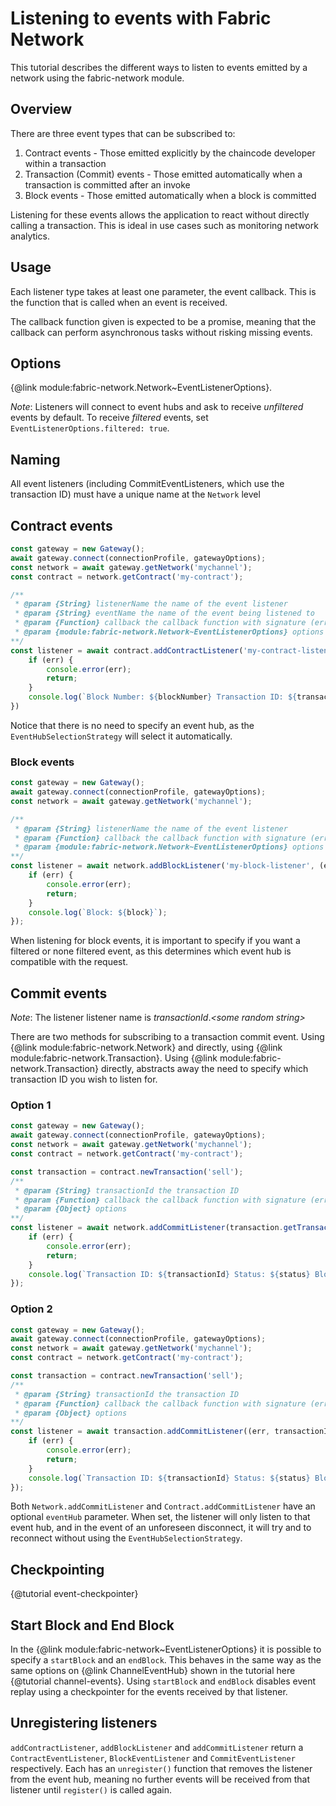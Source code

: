 
# Listening to events with Fabric Network

This tutorial describes the different ways to listen to events emitted by a network using the fabric-network module.

## Overview

There are three event types that can be subscribed to:

1. Contract events - Those emitted explicitly by the chaincode developer within a transaction
2. Transaction (Commit) events - Those emitted automatically when a transaction is committed after an invoke
3. Block events - Those emitted automatically when a block is committed

Listening for these events allows the application to react without directly calling a transaction. This is ideal in use cases such as monitoring network analytics.

## Usage

Each listener type takes at least one parameter, the event callback. This is the function that is called when an event is received.

The callback function given is expected to be a promise, meaning that the callback can perform asynchronous tasks without risking missing events.

## Options

{@link module:fabric-network.Network~EventListenerOptions}.

*Note*: Listeners will connect to event hubs and ask to receive _unfiltered_ events by default. To receive _filtered_ events, set `EventListenerOptions.filtered: true`.

## Naming

All event listeners (including CommitEventListeners, which use the transaction ID) must have a unique name at the `Network` level

## Contract events

```javascript
const gateway = new Gateway();
await gateway.connect(connectionProfile, gatewayOptions);
const network = await gateway.getNetwork('mychannel');
const contract = network.getContract('my-contract');

/**
 * @param {String} listenerName the name of the event listener
 * @param {String} eventName the name of the event being listened to
 * @param {Function} callback the callback function with signature (error, event, blockNumber, transactionId, status)
 * @param {module:fabric-network.Network~EventListenerOptions} options
**/
const listener = await contract.addContractListener('my-contract-listener', 'sale', (err, event, blockNumber, transactionId, status) => {
    if (err) {
        console.error(err);
        return;
    }
    console.log(`Block Number: ${blockNumber} Transaction ID: ${transactionId} Status: ${status}`);
})
```

Notice that there is no need to specify an event hub, as the `EventHubSelectionStrategy` will select it automatically.

### Block events

```javascript
const gateway = new Gateway();
await gateway.connect(connectionProfile, gatewayOptions);
const network = await gateway.getNetwork('mychannel');

/**
 * @param {String} listenerName the name of the event listener
 * @param {Function} callback the callback function with signature (error, block)
 * @param {module:fabric-network.Network~EventListenerOptions} options
**/
const listener = await network.addBlockListener('my-block-listener', (error, block) => {
    if (err) {
        console.error(err);
        return;
    }
    console.log(`Block: ${block}`);
});
```

When listening for block events, it is important to specify if you want a filtered or none filtered event, as this determines which event hub is compatible with the request.

## Commit events

*Note*: The listener listener name is _transactionId_._\<some random string\>_

There are two methods for subscribing to a transaction commit event. Using {@link module:fabric-network.Network} and directly, using {@link module:fabric-network.Transaction}. Using {@link module:fabric-network.Transaction} directly, abstracts away the need to specify which transaction ID you wish to listen for.

### Option 1

```javascript
const gateway = new Gateway();
await gateway.connect(connectionProfile, gatewayOptions);
const network = await gateway.getNetwork('mychannel');
const contract = network.getContract('my-contract');

const transaction = contract.newTransaction('sell');
/**
 * @param {String} transactionId the transaction ID
 * @param {Function} callback the callback function with signature (error, transactionId, status, blockNumber)
 * @param {Object} options
**/
const listener = await network.addCommitListener(transaction.getTransactionID().getTransactionID(), (err, transactionId, status, blockNumber) => {
    if (err) {
        console.error(err);
        return;
    }
    console.log(`Transaction ID: ${transactionId} Status: ${status} Block number: ${blockNumber}`);
});
```

### Option 2

```javascript
const gateway = new Gateway();
await gateway.connect(connectionProfile, gatewayOptions);
const network = await gateway.getNetwork('mychannel');
const contract = network.getContract('my-contract');

const transaction = contract.newTransaction('sell');
/**
 * @param {String} transactionId the transaction ID
 * @param {Function} callback the callback function with signature (error, transactionId, status, blockNumber)
 * @param {Object} options
**/
const listener = await transaction.addCommitListener((err, transactionId, status, blockNumber) => {
    if (err) {
        console.error(err);
        return;
    }
    console.log(`Transaction ID: ${transactionId} Status: ${status} Block number: ${blockNumber}`);
});
```

Both `Network.addCommitListener` and `Contract.addCommitListener` have an optional `eventHub` parameter. When set, the listener will only listen to that event hub, and in the event of an unforeseen disconnect, it will try and to reconnect without using the `EventHubSelectionStrategy`.

## Checkpointing

{@tutorial event-checkpointer}

## Start Block and End Block

In the {@link module:fabric-network~EventListenerOptions} it is possible to specify a `startBlock` and an `endBlock`. This behaves in the same way as the same options on {@link ChannelEventHub} shown in the tutorial here {@tutorial channel-events}. Using `startBlock` and `endBlock` disables event replay using a checkpointer for the events received by that listener.

## Unregistering listeners

`addContractListener`, `addBlockListener` and `addCommitListener` return a `ContractEventListener`, `BlockEventListener` and `CommitEventListener` respectively. Each has an `unregister()` function that removes the listener from the event hub, meaning no further events will be received from that listener until `register()` is called again.
